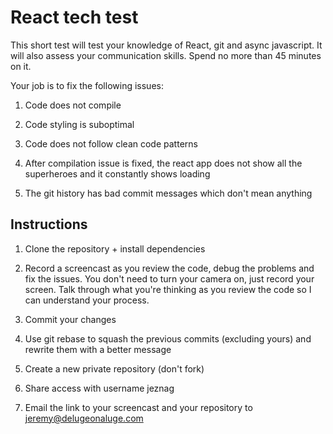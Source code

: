 # React tech test

This short test will test your knowledge of React, git and async javascript. It will also assess your communication skills. Spend no more than 45 minutes on it.

Your job is to fix the following issues:

1. Code does not compile

2. Code styling is suboptimal

3. Code does not follow clean code patterns

4. After compilation issue is fixed, the react app does not show all the superheroes and it constantly shows loading

5. The git history has bad commit messages which don't mean anything

## Instructions

1. Clone the repository + install dependencies

2. Record a screencast as you review the code, debug the problems and fix the issues. You don't need to turn your camera on, just record your screen. Talk through what you're thinking as you review the code so I can understand your process.

3. Commit your changes

4. Use git rebase to squash the previous commits (excluding yours) and rewrite them with a better message

5. Create a new private repository (don't fork)

6. Share access with username jeznag

7. Email the link to your screencast and your repository to jeremy@delugeonaluge.com